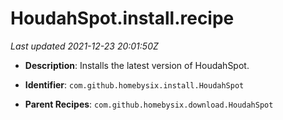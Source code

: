 # HoudahSpot.install.recipe

_Last updated 2021-12-23 20:01:50Z_

- **Description**: Installs the latest version of HoudahSpot.

- **Identifier**: `com.github.homebysix.install.HoudahSpot`

- **Parent Recipes**: `com.github.homebysix.download.HoudahSpot`
